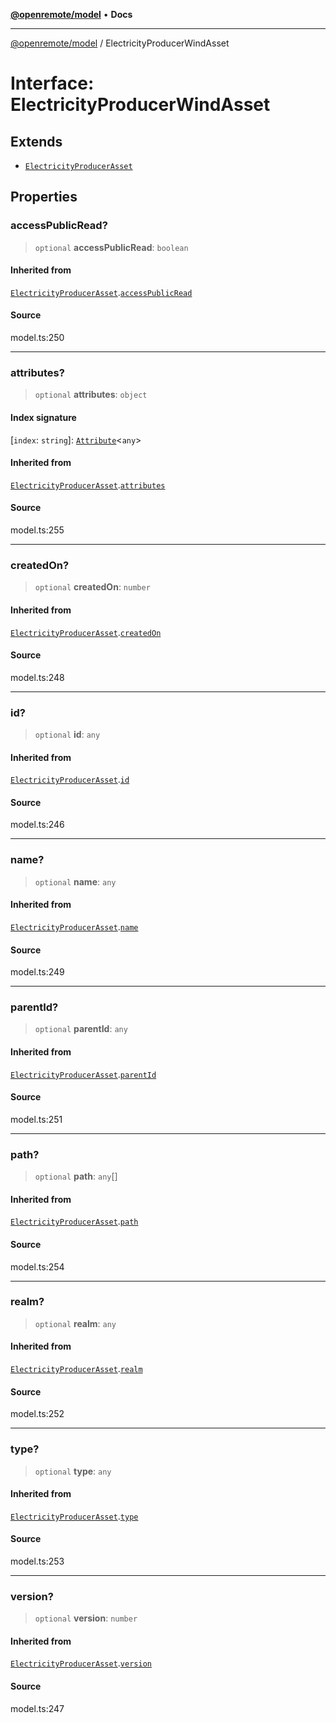 [**@openremote/model**](../README.md) • **Docs**

***

[@openremote/model](../globals.md) / ElectricityProducerWindAsset

# Interface: ElectricityProducerWindAsset

## Extends

- [`ElectricityProducerAsset`](ElectricityProducerAsset.md)

## Properties

### accessPublicRead?

> `optional` **accessPublicRead**: `boolean`

#### Inherited from

[`ElectricityProducerAsset`](ElectricityProducerAsset.md).[`accessPublicRead`](ElectricityProducerAsset.md#accesspublicread)

#### Source

model.ts:250

***

### attributes?

> `optional` **attributes**: `object`

#### Index signature

 \[`index`: `string`\]: [`Attribute`](Attribute.md)\<`any`\>

#### Inherited from

[`ElectricityProducerAsset`](ElectricityProducerAsset.md).[`attributes`](ElectricityProducerAsset.md#attributes)

#### Source

model.ts:255

***

### createdOn?

> `optional` **createdOn**: `number`

#### Inherited from

[`ElectricityProducerAsset`](ElectricityProducerAsset.md).[`createdOn`](ElectricityProducerAsset.md#createdon)

#### Source

model.ts:248

***

### id?

> `optional` **id**: `any`

#### Inherited from

[`ElectricityProducerAsset`](ElectricityProducerAsset.md).[`id`](ElectricityProducerAsset.md#id)

#### Source

model.ts:246

***

### name?

> `optional` **name**: `any`

#### Inherited from

[`ElectricityProducerAsset`](ElectricityProducerAsset.md).[`name`](ElectricityProducerAsset.md#name)

#### Source

model.ts:249

***

### parentId?

> `optional` **parentId**: `any`

#### Inherited from

[`ElectricityProducerAsset`](ElectricityProducerAsset.md).[`parentId`](ElectricityProducerAsset.md#parentid)

#### Source

model.ts:251

***

### path?

> `optional` **path**: `any`[]

#### Inherited from

[`ElectricityProducerAsset`](ElectricityProducerAsset.md).[`path`](ElectricityProducerAsset.md#path)

#### Source

model.ts:254

***

### realm?

> `optional` **realm**: `any`

#### Inherited from

[`ElectricityProducerAsset`](ElectricityProducerAsset.md).[`realm`](ElectricityProducerAsset.md#realm)

#### Source

model.ts:252

***

### type?

> `optional` **type**: `any`

#### Inherited from

[`ElectricityProducerAsset`](ElectricityProducerAsset.md).[`type`](ElectricityProducerAsset.md#type)

#### Source

model.ts:253

***

### version?

> `optional` **version**: `number`

#### Inherited from

[`ElectricityProducerAsset`](ElectricityProducerAsset.md).[`version`](ElectricityProducerAsset.md#version)

#### Source

model.ts:247
